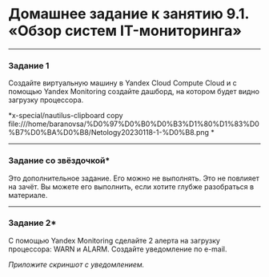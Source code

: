 # Домашнее задание к занятию 9.1. «Обзор систем IT-мониторинга» ---### Задание 1Создайте виртуальную машину в Yandex Cloud Compute Cloud и с помощью Yandex Monitoring создайте дашборд, на котором будет видно загрузку процессора.*x-special/nautilus-clipboardcopyfile:///home/baranovsa/%D0%97%D0%B0%D0%B3%D1%80%D1%83%D0%B7%D0%BA%D0%B8/Netology20230118-1-%D0%B8.png*---### Задание со звёздочкой*Это дополнительное задание. Его можно не выполнять. Это не повлияет на зачёт. Вы можете его выполнить, если хотите глубже разобраться в материале.---### Задание 2*С помощью Yandex Monitoring сделайте 2 алерта на загрузку процессора: WARN и ALARM. Создайте уведомление по e-mail.*Приложите скриншот с уведомлением.*